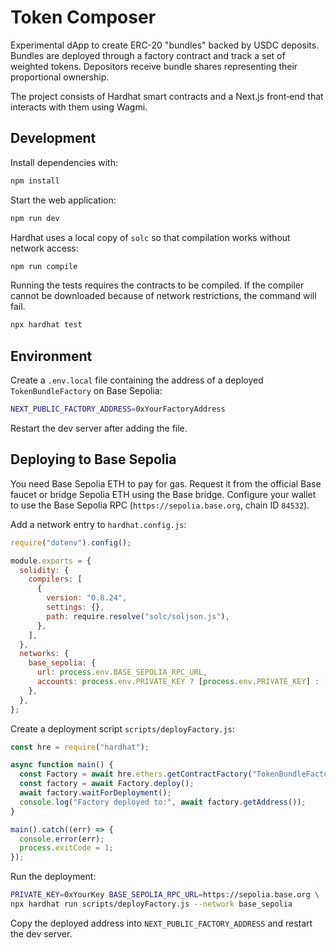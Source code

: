# Token Composer

Experimental dApp to create ERC-20 "bundles" backed by USDC deposits. Bundles are deployed through a factory contract and track a set of weighted tokens. Depositors receive bundle shares representing their proportional ownership.

The project consists of Hardhat smart contracts and a Next.js front‑end that interacts with them using Wagmi.

## Development

Install dependencies with:

```bash
npm install
```

Start the web application:

```bash
npm run dev
```

Hardhat uses a local copy of `solc` so that compilation works without network access:

```bash
npm run compile
```

Running the tests requires the contracts to be compiled. If the compiler cannot be downloaded because of network restrictions, the command will fail.

```bash
npx hardhat test
```

## Environment

Create a `.env.local` file containing the address of a deployed `TokenBundleFactory` on Base Sepolia:

```bash
NEXT_PUBLIC_FACTORY_ADDRESS=0xYourFactoryAddress
```

Restart the dev server after adding the file.

## Deploying to Base Sepolia

You need Base Sepolia ETH to pay for gas. Request it from the official Base faucet or bridge Sepolia ETH using the Base bridge. Configure your wallet to use the Base Sepolia RPC (`https://sepolia.base.org`, chain ID `84532`).

Add a network entry to `hardhat.config.js`:

```js
require("dotenv").config();

module.exports = {
  solidity: {
    compilers: [
      {
        version: "0.8.24",
        settings: {},
        path: require.resolve("solc/soljson.js"),
      },
    ],
  },
  networks: {
    base_sepolia: {
      url: process.env.BASE_SEPOLIA_RPC_URL,
      accounts: process.env.PRIVATE_KEY ? [process.env.PRIVATE_KEY] : [],
    },
  },
};
```

Create a deployment script `scripts/deployFactory.js`:

```js
const hre = require("hardhat");

async function main() {
  const Factory = await hre.ethers.getContractFactory("TokenBundleFactory");
  const factory = await Factory.deploy();
  await factory.waitForDeployment();
  console.log("Factory deployed to:", await factory.getAddress());
}

main().catch((err) => {
  console.error(err);
  process.exitCode = 1;
});
```

Run the deployment:

```bash
PRIVATE_KEY=0xYourKey BASE_SEPOLIA_RPC_URL=https://sepolia.base.org \
npx hardhat run scripts/deployFactory.js --network base_sepolia
```

Copy the deployed address into `NEXT_PUBLIC_FACTORY_ADDRESS` and restart the dev server.
